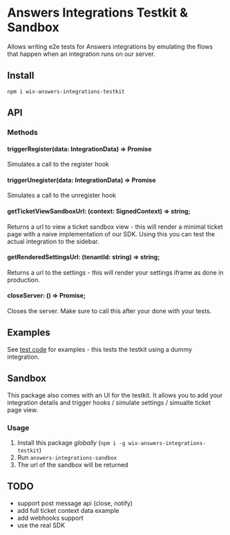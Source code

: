 # Answers Integrations Testkit & Sandbox

Allows writing e2e tests for Answers integrations by emulating the flows that happen when an integration runs on our server.

## Install
`npm i wix-answers-integrations-testkit`

## API

### Methods

#### triggerRegister(data: IntegrationData) => Promise<any>
Simulates a call to the register hook

#### triggerUnegister(data: IntegrationData) => Promise<any>
Simulates a call to the unregister hook

#### getTicketViewSandboxUrl: (context: SignedContext<TicketSandboxContext>) => string;
Returns a url to view a ticket sandbox view - this will render a minimal ticket page with a naive implementation of our SDK.
Using this you can test the actual integration to the sidebar.


#### getRenderedSettingsUrl: (tenantId: string) => string;
Returns a url to the settings - this will render your settings iframe as done in production.

#### closeServer: () => Promise<void>;
Closes the server. Make sure to call this after your done with your tests.

## Examples
See [test code](./src/spec.ts) for examples - this tests the testkit using a dummy integration.


## Sandbox
This package also comes with an UI for the testkit. It allows you to add your integration details and trigger hooks / simulate settings / simualte ticket page view.

### Usage
1. Install this package *globally* (`npm i -g wix-answers-integrations-testkit`)
2. Run `answers-integrations-sandbox`
3. The url of the sandbox will be returned


## TODO
- support post message api (close, notify)
- add full ticket context data example
- add webhooks support
- use the real SDK
